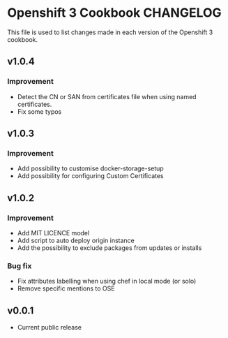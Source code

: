 # Openshift 3 Cookbook CHANGELOG
This file is used to list changes made in each version of the Openshift 3 cookbook.

## v1.0.4
### Improvement
- Detect the CN or SAN from certificates file when using named certificates.
- Fix some typos

## v1.0.3
### Improvement
- Add possibility to customise docker-storage-setup
- Add possibility for configuring Custom Certificates

## v1.0.2
### Improvement
- Add MIT LICENCE model 
- Add script to auto deploy origin instance
- Add the possibility to exclude packages from updates or installs

### Bug fix
- Fix attributes labelling when using chef in local mode (or solo) 
- Remove specific mentions to OSE

## v0.0.1
- Current public release
